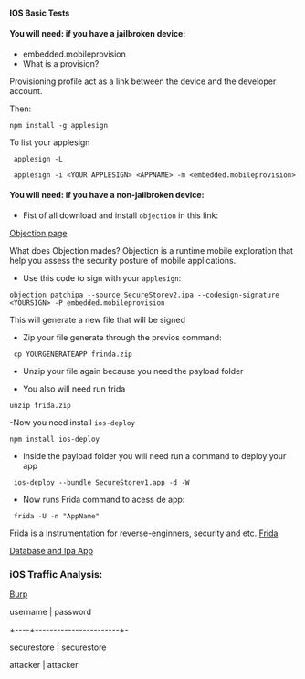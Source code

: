 
#### IOS Basic Tests


#### You will need: if you have a jailbroken device: 

- embedded.mobileprovision
- What is a provision? 

Provisioning profile act as a link between the device and the developer account. 

Then: 
~~~
npm install -g applesign 
~~~
To list your applesign 
~~~
 applesign -L 
~~~

~~~
 applesign -i <YOUR APPLESIGN> <APPNAME> -m <embedded.mobileprovision>
~~~


#### You will need: if you have a non-jailbroken device: 

- Fist of all download and install `objection` in this link:

[Objection page](https://github.com/sensepost/objection)

 What does Objection mades? 
Objection is a runtime mobile exploration that help you assess the security posture of mobile applications. 

- Use this code to sign with your `applesign`:
~~~
objection patchipa --source SecureStorev2.ipa --codesign-signature <YOURSIGN> -P embedded.mobileprovision
~~~

This will generate a new file that will be signed 

- Zip your file generate through the previos command:
~~~
 cp YOURGENERATEAPP frinda.zip  
~~~

- Unzip your file again because you need the payload folder

- You also will need run frida 

~~~
unzip frida.zip
~~~

-Now you need install `ios-deploy`

~~~
npm install ios-deploy
~~~

- Inside the payload folder you will need run a command to deploy your app 

~~~
 ios-deploy --bundle SecureStorev1.app -d -W
~~~

- Now runs Frida command to acess de app:

~~~
 frida -U -n "AppName"
~~~

Frida is a instrumentation for reverse-enginners, security and etc. 
[Frida](https://github.com/frida/frida)




[Database and Ipa App](https://drive.google.com/drive/folders/14SGvrAdsoZJiWz93E3Jm-WBsy8KouOiP?usp=sharing)



### iOS Traffic Analysis:

[Burp](https://portswigger.net/)



username | password

+----+-----------------------+-

securestore | securestore

attacker       | attacker










